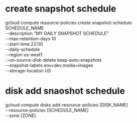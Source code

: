 
# 

# create snapshot schedule
gcloud compute resource-policies create snapshot-schedule SCHEDULE_NAME \
    --description "MY DAILY SNAPSHOT SCHEDULE" \
    --max-retention-days 10 \
    --start-time 22:00 \
    --daily-schedule \
    --region us-west1 \
    --on-source-disk-delete keep-auto-snapshots \
    --snapshot-labels env=dev,media=images \
    --storage-location US

# disk add snaoshot schedule
gcloud compute disks add-resource-policies [DISK_NAME] \
    --resource-policies [SCHEDULE_NAME] \
    --zone [ZONE]